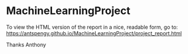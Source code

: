# MachineLearningProject
To view the HTML version of the report in a nice, readable form, go to: https://antspengy.github.io/MachineLearningProject/project_report.html

Thanks
Anthony

